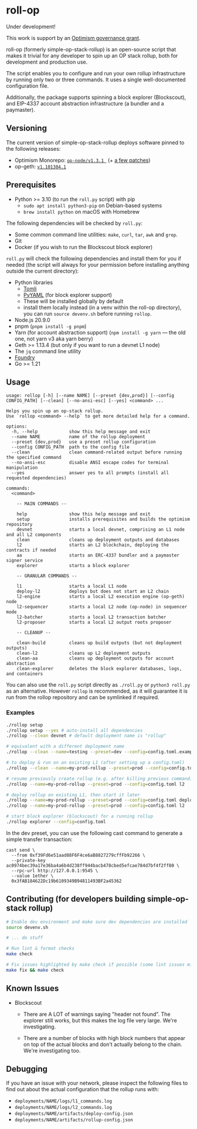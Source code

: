 # roll-op

Under development!

This work is support by an
[Optimism governance grant](https://app.charmverse.io/op-grants/proposals?id=a6e6bfb8-75bd-41bd-acb1-618c3c62e667).

roll-op (formerly simple-op-stack-rollup) is an open-source script that makes it trivial for any
developer to spin up an OP stack rollup, both for development and production use.

The script enables you to configure and run your own rollup infrastructure by running only two or
three commands. It uses a single well-documented configuration file.

Additionally, the package supports spinning a block explorer (Blockscout), and EIP-4337 account
abstraction infrastructure (a bundler and a paymaster).

## Versioning

The current version of simple-op-stack-rollup deploys software pinned to the following releases:

- Optimism Monorepo: [`op-node/v1.3.1 `](https://github.com/ethereum-optimism/optimism/releases/tag/op-node%2Fv1.3.1) (+ [a few patches](setup.py))
- op-geth: [`v1.101304.1`](https://github.com/ethereum-optimism/op-geth/releases/tag/v1.101304.1)

## Prerequisites

- Python >= 3.10 (to run the `roll.py` script) with pip
  - `sudo apt install python3-pip` on Debian-based systems
  - `brew install python` on macOS with Homebrew

The following dependencies will be checked by `roll.py`:

- Some common command line utilities: `make`, `curl`, `tar`, `awk` and `grep`.
- Git
- Docker (if you wish to run the Blockscout block explorer)

`roll.py` will check the following dependencies and install them for you if needed (the script will
always for your permission before installing anything outside the current directory):

- Python libraries
  - [Tomli](https://pypi.org/project/tomli/)
  - [PyYAML](https://pypi.org/project/PyYAML/) (for block explorer support)
  - These will be installed globally by default
  - install them locally instead (in a venv within the roll-op directory), you can run `source
    devenv.sh` before running `rollop`.
- Node.js 20.9.0
- pnpm (`pnpm install -g pnpm`)
- Yarn (for account abstraction support)
  (`npm install -g yarn` — the old one, not yarn v3 aka yarn berry)
- Geth >= 1.13.4 (but only if you want to run a devnet L1 node)
- The `jq` command line utility
- [Foundry](https://github.com/foundry-rs/foundry)
- Go >= 1.21

## Usage

```
usage: rollop [-h] [--name NAME] [--preset {dev,prod}] [--config CONFIG_PATH] [--clean] [--no-ansi-esc] [--yes] <command> ...

Helps you spin up an op-stack rollup.
Use `rollop <command> --help` to get more detailed help for a command.

options:
  -h, --help            show this help message and exit
  --name NAME           name of the rollup deployment
  --preset {dev,prod}   use a preset rollup configuration
  --config CONFIG_PATH  path to the config file
  --clean               clean command-related output before running the specified command
  --no-ansi-esc         disable ANSI escape codes for terminal manipulation
  --yes                 answer yes to all prompts (install all requested dependencies)

commands:
  <command>
    
    -- MAIN COMMANDS --

    help                show this help message and exit
    setup               installs prerequisites and builds the optimism repository
    devnet              starts a local devnet, comprising an L1 node and all L2 components
    clean               cleans up deployment outputs and databases
    l2                  starts an L2 blockchain, deploying the contracts if needed
    aa                  starts an ERC-4337 bundler and a paymaster signer service
    explorer            starts a block explorer
    
    -- GRANULAR COMMANDS --

    l1                  starts a local L1 node
    deploy-l2           deploys but does not start an L2 chain
    l2-engine           starts a local L2 execution engine (op-geth) node
    l2-sequencer        starts a local L2 node (op-node) in sequencer mode
    l2-batcher          starts a local L2 transaction batcher
    l2-proposer         starts a local L2 output roots proposer
    
    -- CLEANUP --

    clean-build         cleans up build outputs (but not deployment outputs)
    clean-l2            cleans up L2 deployment outputs
    clean-aa            cleans up deployment outputs for account abstraction
    clean-explorer      deletes the block explorer databases, logs, and containers
```

You can also use the `roll.py` script directly as `./roll.py` or `python3 roll.py`  as an
alternative. However `rollop` is recommended, as it will guarantee it is run from the rollop
repository and can be symlinked if required.

### Examples

```bash
./rollop setup
./rollop setup --yes # auto-install all dependencies
./rollop --clean devnet # default deployment name is "rollup"

# equivalent with a different deployment name
./rollop --clean --name=testing --preset=dev --config=config.toml.example devnet

# to deploy & run on an existing L1 (after setting up a config.toml)
./rollop --clean --name=my-prod-rollup --preset=prod --config=config.toml l2

# resume previously create rollup (e.g. after killing previous command)
./rollop --name=my-prod-rollup --preset=prod --config=config.toml l2

# deploy rollup on existing L1, then start it later
./rollop --name=my-prod-rollup --preset=prod --config=config.toml deploy-l2
./rollop --name=my-prod-rollup --preset=prod --config=config.toml l2

# start block explorer (blockscout) for a running rollup
./rollop explorer --config=config.toml
```

In the dev preset, you can use the following cast command to generate a simple transfer transaction:
```
cast send \
  --from 0xf39Fd6e51aad88F6F4ce6aB8827279cffFb92266 \
  --private-key ac0974bec39a17e36ba4a6b4d238ff944bacb478cbed5efcae784d7bf4f2ff80 \
  --rpc-url http://127.0.0.1:9545 \
  --value 1ether \
  0x3fAB184622Dc19b6109349B94811493BF2a45362
```


## Contributing (for developers building simple-op-stack rollup)

```bash
# Enable dev environment and make sure dev dependencies are installed
source devenv.sh

# ... do stuff

# Run lint & format checks
make check

# Fix issues highlighted by make check if possible (some lint issues might need manual fixes)
make fix && make check
```

## Known Issues

- Blockscout

  - There are A LOT of warnings saying "header not found". The
    explorer still works, but this makes the log file very large. We're investigating.

  - There are a number of blocks with high block numbers that appear on top of the actual blocks and
    don't actually belong to the chain. We're investigating too.

## Debugging

If you have an issue with your network, please inspect the following files to find out about
the actual configuration that the rollup runs with:

- `deployments/NAME/logs/l1_commands.log`
- `deployments/NAME/logs/l2_commands.log`
- `deployments/NAME/artifacts/deploy-config.json`
- `deployments/NAME/artifacts/rollup-config.json`
